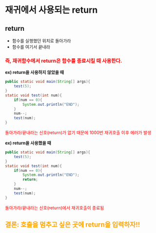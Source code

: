 # 재귀에서 사용되는 return



## return

- 함수를 실행했던 위치로 돌아가라
- 함수를 여기서 끝내라

### <span style="color:red"> 즉, 재귀함수에서 return은 함수를 종료시킬 때 사용한다.</span>

**ex) return을 사용하지 않았을 때**

```java
public static void main(String[] args){
	test(5);
}
static void test(int num){
	if(num == 0){
		System.out.println("END");
	}
	num--;
	test(num);
}
```

<span style="color:red">돌아가라/끝내라는 신호(return)가 없기 때문에 1000번 재귀호출 이후 에러가 발생</span>

**ex) return을 사용했을 때**

```java
public static void main(String[] args){
	test(5);
}
static void test(int num){
	if(num == 0){
		System.out.println("END");
		return;
	}
	num--;
	test(num);
}
```

<span style="color:red">돌아가라/끝내라는 신호(return)에서 재귀호출이 종료됨</span>

## <span style="color:orange">결론: 호출을 멈추고 싶은 곳에 return을 입력하자!!</span>